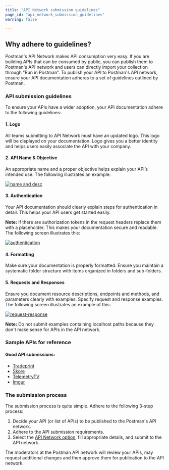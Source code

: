 ```yaml
---
title: "API Network submission guidelines"
page_id: "api_network_submission_guidelines"
warning: false

---
```


## Why adhere to guidelines?

Postman's API Network makes API consumption very easy. If you are building APIs that can be consumed by public, you can publish them to Postman's API network and users can directly import your collection through “Run in Postman”. To publish your API to Postman's API network, ensure your API documentation adheres to a set of guidelines outlined by Postman.

### API submission guidelines

To ensure your APIs have a wider adoption, your API documentation adhere to the following guidelines:

#### 1. Logo

   All teams submitting to API Network must have an updated logo. This logo will be displayed on your documentation. Logo gives you a better identity and helps users easily associate the API with your company.

#### 2. API Name & Objective

   An appropriate name and a proper objective helps explain your API’s intended use. The following illustrates an example:

   [![name and desc](https://s3.amazonaws.com/postman-static-getpostman-com/postman-docs/API-Network-Name-Desc3.png)](https://s3.amazonaws.com/postman-static-getpostman-com/postman-docs/API-Network-Name-Desc3.png)

#### 3. Authentication

   Your API documentation should clearly explain steps for authentication in detail. This helps your API users get started easily.

   **Note:** If there are authorization tokens in the request headers replace them with a placeholder. This makes your documentation secure and readable. The following screen illustrates this:

   [![authentication](https://s3.amazonaws.com/postman-static-getpostman-com/postman-docs/API-Network-Auth.png)](https://s3.amazonaws.com/postman-static-getpostman-com/postman-docs/API-Network-Auth.png)

#### 4. Formatting

   Make sure your documentation is properly formatted. Ensure you maintain a systematic folder structure with items organized in folders and sub-folders.

#### 5. Requests and Responses

   Ensure you document resource descriptions, endpoints and methods, and parameters clearly with examples. Specify request and response examples. The following screen illustrates an example of this:

   [![request-response](https://s3.amazonaws.com/postman-static-getpostman-com/postman-docs/API-Network-Req-Resp.png)](https://s3.amazonaws.com/postman-static-getpostman-com/postman-docs/API-Network-Req-Resp.png)

**Note:** Do not submit examples containing localhost paths because they don't make sense for APIs in the API network.

### Sample APIs for reference

#### Good API submissions:

- [Tradeprint](https://docs.sandbox.tradeprint.io/#06cc541c-cd0e-48dc-864a-3d32c6cf173f)
- [Skore](https://docs.m2m.skore.io/)
- [TelemetryTV](https://documenter.getpostman.com/view/6190915/RznHHxCP)
- [Imgur](https://apidocs.imgur.com)

### The submission process

The submission process is quite simple. Adhere to the following 3-step process:

1. Decide your API (or list of APIs) to be published to the Postman's API network.
2. Adhere to the API submission requirements.
3. Select the [API Network option](/docs/postman/api_documentation/publishing_public_docs/), fill appropriate details, and submit to the API network.

The moderators at the Postman API network will review your APIs, may request additional changes and then approve them for publication to the API network.
